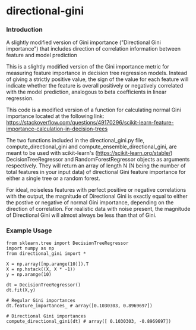 # directional-gini
### Introduction
A slightly modified version of Gini importance ("Directional Gini importance") that includes direction of correlation information between feature and model prediction


This is a slightly modified version of the Gini importance metric for measuring feature importance in decision tree regression models. Instead of giving a strictly positive value, the sign of the value for each feature will indicate whether the feature is overall positively or negatively correlated with the model prediction, analogous to beta coefficients in linear regression. 

This code is a modified version of a function for calculating normal Gini importance located at the following link: 
https://stackoverflow.com/questions/49170296/scikit-learn-feature-importance-calculation-in-decision-trees


The two functions included in the directional_gini.py file, compute_directional_gini and compute_ensemble_directional_gini, are meant to be used with scikit-learn's (https://scikit-learn.org/stable/) DecisionTreeRegressor and RandomForestRegressor objects as arguments respectively. They will return an array of length N (N being the number of total features in your input data) of directional Gini feature importance for either a single tree or a random forest.


For ideal, noiseless features with perfect positive or negative correlations with the output, the magnitude of Directional Gini is exactly equal to either the postive or negative of normal Gini importance, depending on the direction of correlation. For realistic data with noise present, the magnitude of Directional Gini will almost always be less than that of Gini.

### Example Usage
```
from sklearn.tree import DecisionTreeRegressor
import numpy as np
from directional_gini import *

X = np.array([np.arange(10)]).T
X = np.hstack((X, X * -1))
y = np.arange(10)

dt = DecisionTreeRegressor()
dt.fit(X,y)

# Regular Gini importances
dt.feature_importances_ # array([0.1030303, 0.8969697])

# Directional Gini importances
compute_directional_gini(dt) # array([ 0.1030303, -0.8969697])
```


